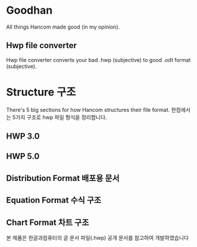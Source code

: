 # Goodhan

All things Hancom made good (in my opinion).

## Hwp file converter

Hwp file converter converts your bad .hwp (subjective) to good .odt format
(subjective).

# Structure 구조

There's 5 big sections for how Hancom structures their file format.
한컴에서는 5가지 구조로 hwp 파일 형식을 정리합니다.

## HWP 3.0

## HWP 5.0

## Distribution Format 배포용 문서

## Equation Format 수식 구조

## Chart Format 차트 구조

본 제품은 한글과컴퓨터의 글 문서 파일(.hwp) 공개 문서를 참고하여 개발하였습니다
